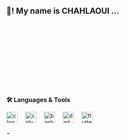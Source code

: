 <h2 align="left"> 👋! My name is CHAHLAOUI ...</h2>

###


#

###
<svg viewBox="0 0 450 275" width="450" height="275" xmlns="http://www.w3.org/2000/svg"><foreignObject width="100%" height="100%"><style>.slideUp{animation-duration:1s;animation-name:slideUp}.slideDown{animation-duration:1s;animation-name:slideDown}.flipInX{animation-duration:1s;animation-name:flipInX}@keyframes  slideUp{from{opacity:0;transform:translateY(20px)}25%{opacity:0}to{opacity:1;transform:translateY(0)}}@keyframes  slideDown{from{opacity:0;transform:translateY(-20px)}25%{opacity:0}to{opacity:1;transform:translateY(0)}}@keyframes  flipInX{from{transform:perspective(400px) rotate3d(1,0,0,90deg);animation-timing-function:ease-in;opacity:0}40%{transform:perspective(400px) rotate3d(1,0,0,-20deg);animation-timing-function:ease-in}60%{transform:perspective(400px) rotate3d(1,0,0,10deg);opacity:1}80%{transform:perspective(400px) rotate3d(1,0,0,-5deg)}to{transform:perspective(400px)}}</style><svg xmlns="http://www.w3.org/1999/xhtml">
    
### 🛠️ Languages & Tools

<div align="left">
  <img src="https://cdn.jsdelivr.net/gh/devicons/devicon/icons/c/c-original.svg" height="30" alt="c logo" />
  <img width="12" />
  <img src="https://cdn.jsdelivr.net/gh/devicons/devicon/icons/cplusplus/cplusplus-original.svg" height="30" alt="cplusplus logo" />
  <img width="12" />
  <img src="https://cdn.jsdelivr.net/gh/devicons/devicon/icons/bash/bash-original.svg" height="30" alt="bash logo" />
  <img width="12" />
  <img src="https://cdn.jsdelivr.net/gh/devicons/devicon/icons/dart/dart-original.svg" height="30" alt="dart logo" />
  <img width="12" />
  <img src="https://cdn.jsdelivr.net/gh/devicons/devicon/icons/flutter/flutter-original.svg" height="30" alt="flutter logo" />

</div>

###

### 📲 Contact Me

<div align="left">
  <img src="https://img.shields.io/static/v1?message=Youtube&logo=youtube&label=&color=FF0000&logoColor=white&labelColor=&style=for-the-badge" height="35" alt="youtube logo" />
  <img src="https://img.shields.io/static/v1?message=Instagram&logo=instagram&label=&color=E4405F&logoColor=white&labelColor=&style=for-the-badge" height="35" alt="instagram logo" />
  <img src="https://img.shields.io/static/v1?message=Twitch&logo=twitch&label=&color=9146FF&logoColor=white&labelColor=&style=for-the-badge" height="35" alt="twitch logo" />
  <img src="https://img.shields.io/static/v1?message=Discord&logo=discord&label=&color=7289DA&logoColor=white&labelColor=&style=for-the-badge" height="35" alt="discord logo" />
  <img src="https://img.shields.io/static/v1?message=Gmail&logo=gmail&label=&color=D14836&logoColor=white&labelColor=&style=for-the-badge" height="35" alt="gmail logo" />
  <img src="https://img.shields.io/static/v1?message=LinkedIn&logo=linkedin&label=&color=0077B5&logoColor=white&labelColor=&style=for-the-badge" height="35" alt="linkedin logo" />
</div>

###

🔗 [My GitHub Profile](https://github.com/CHAHLAOUI)
